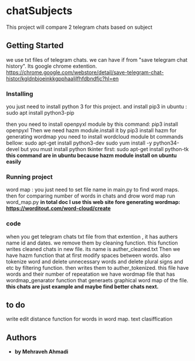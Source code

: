 # chatSubjects

This project will compare 2 telegram chats based on subject

## Getting Started
we use txt files of telegram chats. we can have if from "save telegram chat history". Its google chrome extention.
https://chrome.google.com/webstore/detail/save-telegram-chat-histor/kgldnbjoeinkkgpphaaljlfhfdbndfjc?hl=en

### Installing

you just need to install python 3 for this project.
and install pip3 in ubuntu :
sudo apt install python3-pip


then you need to install openpyxl module by this command:
pip3 install openpyxl
Then we need hazm module.install it by 
pip3 install hazm
for generating wordmap you need to install wordcloud module bt commands bellow:
sudo apt-get install python3-dev
sudo yum install -y python34-devel
but you must install python tkinter first:
sudo apt-get install python-tk
**this command are in ubuntu because hazm module install on ubuntu easily**




### Running project
word map :
you just need to set file name in main.py to find word maps.
then for comparing number of words in chats and drow word map run word_map.py
**in total doc I use this web site fore generating wordmap: https://worditout.com/word-cloud/create**


###  code
when you get telegram chats txt file from that extention , it has authers name id and dates.
we remove them by cleaning function.
this function writes cleaned chats in new file. its name is auther_cleaned.txt
Then we have hazm function that at first modify spaces between words.
also tokenize word and delete unnecessary words and delete plural signs and etc by filtering function.
then writes them to auther_tokenized. this file have words and their number of repeatation
we have wordmap  file that has wordmap_genarator function that generaets graphical word map of the file.
**this chats are just example and maybe find better chats next.**

## to do
write edit distance function for words in word map.
text clasiffication
## Authors

* **by Mehraveh Ahmadi** 



